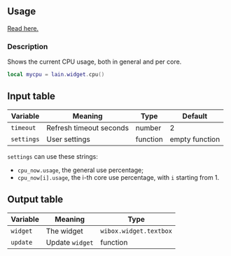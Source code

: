 ## Usage

[Read here.](https://github.com/lcpz/lain/wiki/Widgets#usage)

### Description

Shows the current CPU usage, both in general and per core.

```lua
local mycpu = lain.widget.cpu()
```

## Input table

Variable | Meaning | Type | Default
--- | --- | --- | ---
`timeout` | Refresh timeout seconds | number | 2
`settings` | User settings | function | empty function

`settings` can use these strings:

* `cpu_now.usage`, the general use percentage;
* `cpu_now[i].usage`, the i-th core use percentage, with `i` starting from 1.

## Output table

Variable | Meaning | Type
--- | --- | ---
`widget` | The widget | `wibox.widget.textbox`
`update` | Update `widget` | function